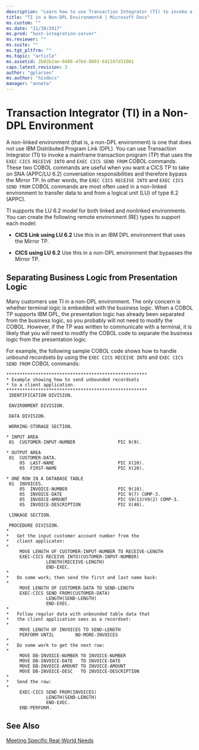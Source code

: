 ```yaml
---
description: "Learn how to use Transaction Integrator (TI) to invoke a mainframe transaction program (TP) that uses COBOL commands to transfer data."
title: "TI in a Non-DPL Environment4 | Microsoft Docs"
ms.custom: ""
ms.date: "11/30/2017"
ms.prod: "host-integration-server"
ms.reviewer: ""
ms.suite: ""
ms.tgt_pltfrm: ""
ms.topic: "article"
ms.assetid: 2b02b2ae-0488-47bd-8803-641107d31001
caps.latest.revision: 3
author: "gplarsen"
ms.author: "hisdocs"
manager: "anneta"
---
```

# Transaction Integrator (TI) in a Non-DPL Environment

A non-linked environment (that is, a non-DPL environment) is one that does not use IBM Distributed Program Link (DPL). You can use Transaction Integrator (TI) to invoke a mainframe transaction program (TP) that uses the `EXEC CICS RECEIVE INTO` and `EXEC CICS SEND FROM` COBOL commands. These two COBOL commands are useful when you want a CICS TP to take on SNA (APPC/LU 6.2) conversation responsibilities and therefore bypass the Mirror TP. In other words, the `EXEC CICS RECEIVE INTO` and `EXEC CICS SEND FROM` COBOL commands are most often used in a non-linked environment to transfer data to and from a logical unit (LU) of type 6.2 (APPC).  
  
TI supports the LU 6.2 model for both linked and nonlinked environments. You can create the following remote environment (RE) types to support each model:  
  
- **CICS Link using LU 6.2**  Use this in an IBM DPL environment that uses the Mirror TP.  
  
- **CICS using LU 6.2** Use this in a non-DPL environment that bypasses the Mirror TP.  
  
## Separating Business Logic from Presentation Logic
  
Many customers use TI in a non-DPL environment. The only concern is whether terminal logic is embedded with the business logic. When a COBOL TP supports IBM DPL, the presentation logic has already been separated from the business logic, so you probably will not need to modify the COBOL. However, if the TP was written to communicate with a terminal, it is likely that you will need to modify the COBOL code to separate the business logic from the presentation logic.  
  
For example, the following sample COBOL code shows how to handle unbound recordsets by using the `EXEC CICS RECEIVE INTO` and `EXEC CICS SEND FROM` COBOL commands:  
  
```cobol  
*****************************************************  
* Example showing how to send unbounded recordsets  
* to a client application.  
*****************************************************  
 IDENTIFICATION DIVISION.  
  
 ENVIRONMENT DIVISION.  
  
 DATA DIVISION.  
  
 WORKING-STORAGE SECTION.  
  
* INPUT AREA  
 01  CUSTOMER-INPUT-NUMBER                PIC 9(9).  
  
* OUTPUT AREA  
 01  CUSTOMER-DATA.  
     05  LAST-NAME                        PIC X(20).  
     05  FIRST-NAME                       PIC X(20).  
  
* ONE ROW IN A DATABASE TABLE  
 01  INVOICES.  
     05  INVOICE-NUMBER                   PIC 9(10).  
     05  INVOICE-DATE                     PIC 9(7) COMP-3.  
     05  INVOICE-AMOUNT                   PIC S9(13)V9(2) COMP-3.  
     05  INVOICE-DESCRIPTION              PIC X(40).  
  
 LINKAGE SECTION.  
  
 PROCEDURE DIVISION.  
*  
*   Get the input customer account number from the  
*   client applicaton:  
*  
     MOVE LENGTH OF CUSTOMER-INPUT-NUMBER TO RECEIVE-LENGTH  
     EXEC-CICS RECEIVE INTO(CUSTOMER-INPUT-NUMBER)  
               LENGTH(RECEIVE-LENGTH)  
               END-EXEC.  
*  
*   Do some work; then send the first and last name back:  
*  
     MOVE LENGTH OF CUSTOMER-DATA TO SEND-LENGTH  
     EXEC-CICS SEND FROM(CUSTOMER-DATA)  
               LENGTH(SEND-LENGTH)  
               END-EXEC.  
*  
*   Follow regular data with unbounded table data that  
*   the client application sees as a recordset:  
*  
     MOVE LENGTH OF INVOICES TO SEND-LENGTH  
     PERFORM UNTIL        NO-MORE-INVOICES  
*  
*   Do some work to get the next row:  
*  
     MOVE DB-INVOICE-NUMBER TO INVOICE-NUMBER  
     MOVE DB-INVOICE-DATE   TO INVOICE-DATE  
     MOVE DB-INVOICE-AMOUNT TO INVOICE-AMOUNT  
     MOVE DB-INVOICE-DESC   TO INVOICE-DESCRIPTION  
*  
*   Send the row:  
*  
     EXEC-CICS SEND FROM(INVOICES)  
               LENGTH(SEND-LENGTH)  
               END-EXEC.  
     END-PERFORM.   
```  
  
## See Also
  
 [Meeting Specific Real-World Needs](../core/meeting-specific-real-world-needs2.md)
